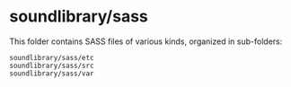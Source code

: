 # soundlibrary/sass

This folder contains SASS files of various kinds, organized in sub-folders:

    soundlibrary/sass/etc
    soundlibrary/sass/src
    soundlibrary/sass/var
